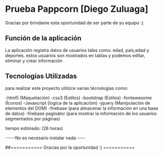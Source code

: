# Prueba Pappcorn [Diego Zuluaga]

Gracias por brindame esta oportunidad de ser parte de su equipo :).

## Función de la aplicación
La aplicación registra datos de usuarios tales como: edad, país,edad y deportes. estos usuarios son mostrados en  tablas y podemos editar, eliminar y crear información 

## Tecnologías Utilizadas
para realizar este proyecto utilizce varias técnologias como:

-html5 (Maquetación)
-css3 (Estilos)
-bootstrap (Estilos)
-fontawesome (Íconos)
-Javascript (logica de la aplicacióm)
-jquery (Manipulación de elementos del DOM)
-firebase (para almacenar la información en una base de datos)
-firebase paginator (para mostrar la información de los usuarios segmentados por páginas)

tiempo estimado: (26 horas)

-----No es necesario instalar nada ----

##===========  Gracias por la oportunidad :) =========== 






